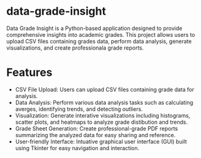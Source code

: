 # data-grade-insight
Data Grade Insight is a Python-based application designed to provide comprehensive insights into academic grades. This project allows users to upload CSV files containing grades data, perform data analysis, generate visualizations, and create professionala grade reports.

# Features
- CSV File Upload: Users can upload CSV files containing grade data for analysis.
- Data Analysis: Perform various data analysis tasks such as calculating averges, identifying trends, and detecting outliers.
- Visualization: Generate interative visualizations including histograms, scatter plots, and heatmaps to analyze grade distibution and trends.
- Grade Sheet Generation: Create professional-grade PDF reports summarizing the analyzed data for easy sharing and reference.
- User-friendly Interface: Intuative graphical user interface (GUI) built using Tkinter for easy navigation and interaction.
